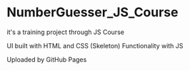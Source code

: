 # NumberGuesser_JS_Course

it's a training project through JS Course

UI built with HTML and CSS (Skeleton) Functionality with JS

Uploaded by GitHub Pages
